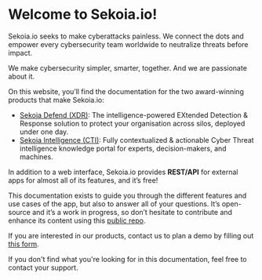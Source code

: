 # Welcome to Sekoia.io!
Sekoia.io seeks to make cyberattacks painless. We connect the dots and empower every cybersecurity team worldwide to neutralize threats before impact.

We make cybersecurity simpler, smarter, together. And we are passionate about it.

On this website, you’ll find the documentation for the two award-winning products that make Sekoia.io:

- [Sekoia Defend (XDR)](https://www.sekoia.io/en/sekoia-io-xdr/): The intelligence-powered EXtended Detection & Response solution to protect your organisation across silos, deployed under one day.
- [Sekoia Intelligence (CTI)](https://www.sekoia.io/en/sekoia-io-cti/): Fully contextualized & actionable Cyber Threat intelligence knowledge portal for experts, decision-makers, and machines.

In addition to a web interface, Sekoia.io provides **REST/API** for external apps for almost all of its features, and it’s free!

This documentation exists to guide you through the different features and use cases of the app, but also to answer all of your questions. It’s open-source and it’s a work in progress, so don’t hesitate to contribute and enhance its content using this [public repo](https://github.com/SEKOIA-IO/documentation).

If you are interested in our products, contact us to plan a demo by filling out [this form](https://www.sekoia.io/en/contact/).

If you don't find what you're looking for in this documentation, feel free to contact your support.

